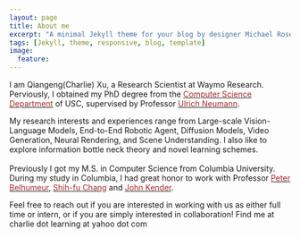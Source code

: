```yaml
---
layout: page
title: About me
excerpt: "A minimal Jekyll theme for your blog by designer Michael Rose."
tags: [Jekyll, theme, responsive, blog, template]
image:
  feature:
---
```


I am Qiangeng(Charlie) Xu, a Research Scientist at Waymo Research. Perviously, I obtained my PhD degree from the <a href="https://www.cs.usc.edu/" target="_blank"><font color="brown">Computer Science Department</font></a> of USC, supervised by Professor <a href="https://sites.usc.edu/cgit/contact/ulrich-neumann/" target="_blank"><font color="brown">Ulrich Neumann</font></a>. 

My research interests and experiences range from Large-scale Vision-Language Models, End-to-End Robotic Agent, Diffusion Models, Video Generation, Neural Rendering, and Scene Understanding. I also like to explore information bottle neck theory and novel learning schemes.  
<br />
Previously I got my M.S. in Computer Science from Columbia University. During my study in Columbia, I had great honor to work with Professor <a href="https://www.peterbelhumeur.com/" target="_blank"><font color="brown">Peter Belhumeur</font></a>, <a href="https://www.ee.columbia.edu/~sfchang/" target="_blank"><font color="brown">Shih-fu Chang</font></a> and <a href="http://www.cs.columbia.edu/~jrk/" target="_blank"><font color="brown">John Kender</font></a>. 

Feel free to reach out if you are interested in working with us as either full time or intern, or if you are simply interested in collaboration! Find me at charlie dot learning at yahoo dot com

